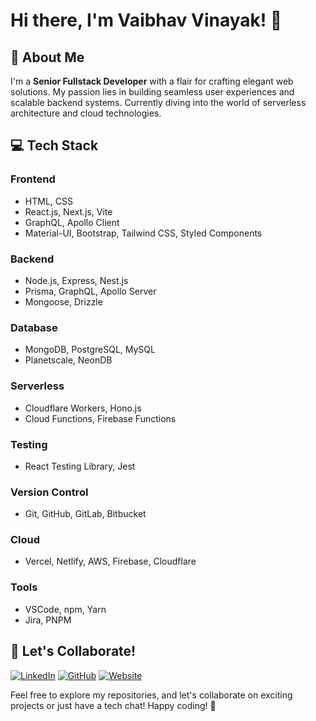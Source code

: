 # Hi there, I'm Vaibhav Vinayak! 👋

## 🚀 About Me

I'm a **Senior Fullstack Developer** with a flair for crafting elegant web solutions. My passion lies in building seamless user experiences and scalable backend systems. Currently diving into the world of serverless architecture and cloud technologies.

## 💻 Tech Stack

### Frontend
- HTML, CSS
- React.js, Next.js, Vite
- GraphQL, Apollo Client
- Material-UI, Bootstrap, Tailwind CSS, Styled Components

### Backend
- Node.js, Express, Nest.js
- Prisma, GraphQL, Apollo Server
- Mongoose, Drizzle

### Database
- MongoDB, PostgreSQL, MySQL
- Planetscale, NeonDB

### Serverless
- Cloudflare Workers, Hono.js
- Cloud Functions, Firebase Functions

### Testing
- React Testing Library, Jest

### Version Control
- Git, GitHub, GitLab, Bitbucket

### Cloud
- Vercel, Netlify, AWS, Firebase, Cloudflare

### Tools
- VSCode, npm, Yarn
- Jira, PNPM

## 🤝 Let's Collaborate!

[![LinkedIn](https://img.shields.io/badge/vaibhav%20vinayak-%23121011.svg?style=for-the-badge&logo=linkedin&logoColor=white)](https://www.linkedin.com/in/vaibhav-vinayak/)
[![GitHub](https://img.shields.io/badge/vaibhav%20vinayak-%23121011.svg?style=for-the-badge&logo=github&logoColor=white)](https://github.com/vaibhav-vinayak)
[![Website](https://img.shields.io/badge/vaibhavvinayak.com-%23121011.svg?style=for-the-badge&logo=Microsoft-edge&logoColor=white)](https://vaibhavvinayak.com)

Feel free to explore my repositories, and let's collaborate on exciting projects or just have a tech chat! Happy coding! 🚀

